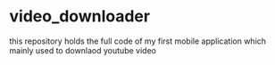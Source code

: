 # video_downloader
this repository holds the full code of my first mobile application which mainly used to downlaod youtube video

